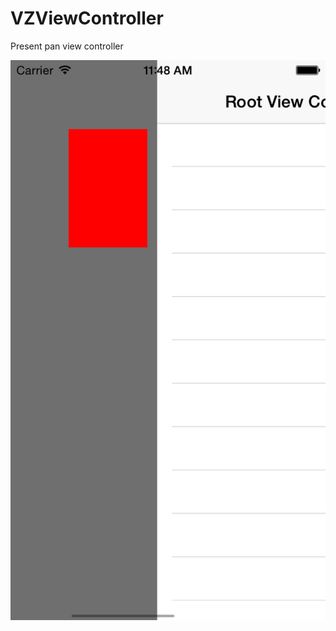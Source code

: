 VZViewController
================

Present pan view controller

![VZViewController](Screenshots/view.png)